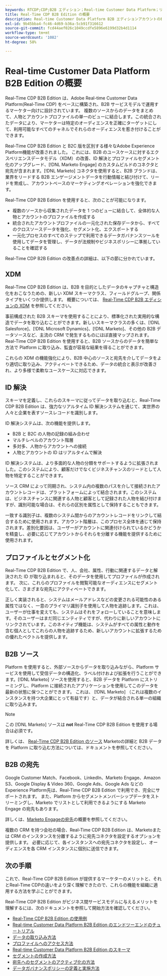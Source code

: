 ```yaml
---
keywords: RTCDP;CDP;B2B エディション；Real-time Customer Data Platform；リアルタイム顧客データプラットフォーム；リアルタイム cdp;b2b;cdp；顧客 AI
title: Real-Time CDP B2B Edition の概要
description: Real-time Customer Data Platform B2B エディションアカウントの概要
exl-id: 9b45bba4-fc46-4d69-b36a-5cb91f316612
source-git-commit: fcd44aef026c1049ccdfe5896e6199d32b4d1114
workflow-type: tm+mt
source-wordcount: '1082'
ht-degree: 58%

---
```


# Real-time Customer Data Platform B2B Edition の概要

Real-Time CDP B2B Edition は、Adobe Real-time Customer Data Platform(Real-Time CDP) をベースに構築され、B2B サービスモデルで運用するマーケター向けに設計されています。 複数のソースからのデータをまとめて、人物とアカウントプロファイルの単一のビューに結合します。この統合されたデータにより、マーケターは特定のオーディエンスを正確にターゲットにして、利用可能なすべてのチャネルでそれらのオーディエンスを惹き付けることができます。

Real-Time CDP B2B Edition と B2C 版を区別する様々なAdobe Experience Platform機能が改善されました。 これには、B2B のユースケースに対するエクスペリエンスデータモデル（XDM）の改善、ID 解決とプロファイルセグメント化のアップグレード、[!DNL Marketo Engage] のカスタムビルドのコネクタと宛先が含まれます。[!DNL Marketo] コネクタを使用すると、B2B ブランドは、業界をリードする B2B エンゲージメントデータを行動情報と結び付けて、リードを育成し、アカウントベースのマーケティングオペレーションを強化できます。

Real-Time CDP B2B Edition を使用すると、次のことが可能になります。

* 複数のソースから収集されたデータを 1 つのビューに結合して、全体的な人物とアカウントのプロファイルを作成する
* 統合されたアカウントプロファイルの一元化された保存データから、すべてのクロスソースデータを強化、セグメント化、エクスポートする
* 一元化プロセスのすべてのステップで利用できるデータガバナンスツールを使用してデータを管理し、データが法規制やビジネスポリシーに準拠していることを確認する

Real-Time CDP B2B Edition の改善点の詳細は、以下の節に分かれています。

## XDM

Real-Time CDP B2B Edition は、B2B を目的としたデータのキャプチャと構造化をおこなうための、新しい XDM スキーマクラス、フィールドグループ、関係タイプをいくつか提供します。 概要については、 [Real-Time CDP B2B エディションの XDM](./schemas/b2b.md) を参照してください。

事前構成された B2B スキーマを使用することにより、標準化された実用的な構造でデータを取り込むことができます。新しいスキーマクラスの多くは、[!DNL Salesforce]、[!DNL Microsoft Dynamics]、[!DNL Marketo]、その他の B2B データソースなど、主流の CRM で発生するものにほぼ直接マップされます。Real-Time CDP B2B Edition を使用すると、B2B ソースからのデータを簡単な方法で Platform に取り込み、監査が容易な結果を得ることができます。

これらの XDM の機能強化により、B2B 中心のソースと宛先を介してデータをより適切に取り込み、アクティベートできるため、データの統合と表示が改善され、より多様で柔軟なユースケースに対応できます。

## ID 解決

スキーマを定義し、これらのスキーマに従ってデータを取り込むと、Real-Time CDP B2B Edition は、強力なリアルタイム ID 解決システムを通じて、実世界の人々と企業を表すソースレコードを識別します。

ID 解決システムは、次の機能を提供します。

* B2B と B2C の人物の記録の組み合わせ
* マルチレベルのアカウント階層
* 多対多、人物からアカウントへの接続
* 人物とアカウントの ID はリアルタイムで解決

ID 解決システムは、より多面的な人物の分類をサポートするように拡張されました。このシステムにより、顧客だけでなくビジネスチャンスのリードとして人物を特定することができます。

ソース CRM によって同期され、システム内の複数のパスを介して接続されたアカウントレコードは、プラットフォームによって結合されます。このシステムは、ビジネスチャンスに関連する人物と顧客として記録された人物を結び付けますが、識別可能な場合は、それらの区別を属性として保持することもできます。

一致する識別子は、複数のシステム間からのアカウントレコードをリンクして結合するために使用されます。アカウント階層は、このプロセス全体を通じて保持されます。差別化要因は、ユーザーがアカウントに関連付けられているかどうかを精査し、必要に応じてアカウントからそれらを分離する機能を提供するために使用されます。

## プロファイルとセグメント化

Real-Time CDP B2B Edition で、人、会社、属性、行動に関連するデータと解決された ID が取り込まれると、そのデータを使用してプロファイルが作成されます。 次に、これらのプロファイルを閲覧可能なオーディエンスにセグメント化して、さまざまな宛先にアクティベートできます。

正しく実装されると、システムはメールアドレスなどの変更される可能性のある属性ではなく、一意のプライマリ識別子を使用して人物を追跡します。これは、ユーザーが仕事を変えても、システムはそれをフォローしていることを意味します。そのユーザーはまだ同じエンティティですが、代わりに新しいアカウントにリンクされています。このネイティブ機能は、システムがすべての属性と動作を含む個人としてこれらの人物を追跡するため、新しいアカウントに拡張するための優れたベクトルを提供します。

## B2B ソース

Platform を使用すると、外部ソースからデータを取り込みながら、Platform サービスを使用して受信データの構造化、ラベル付けおよび拡張を行うことができます。[!DNL Marketo] ソースを使用すると、B2B データを Platform にストリーミングし、Platform に接続されたアプリケーションを使用してこのデータを最新の状態に保つことができます。 これは、 [!DNL Marketo] （これは複数のインスタンスを持つ大企業にとって有益です）と、データが結合される単一の組織に取り込みます。

>[!NOTE]
>
>この [!DNL Marketo] ソースは **not** Real-Time CDP B2B Edition を使用する場合は必須です。

詳しくは、 [Real-Time CDP B2B Edition のソース](./sources/b2b.md) Marketoの詳細と B2B データを Platform に取り込む方法については、ドキュメントを参照してください。

## B2B の宛先

Google Customer Match、Facebook、LinkedIn、Marketo Engage、Amazon S3、Google Display &amp; Video 360、Google Ads、Google Ads などのExperience Platform先は、Real-Time CDP B2B Edition で利用でき、完全にサポートされます。 また、Platform からセグメントメンバーシップデータをストリーミングし、Marketo でリストとして利用できるようにする Marketo Engage の宛先もあります。

詳しくは、[Marketo Engageの宛先](../destinations/catalog/adobe/marketo-engage.md)の概要を参照してください。

複数の CRM を持つ会社の場合、Real-Time CDP B2B Edition は、Marketoまたは CRM のインスタンスを分離するように宛先コネクタを設定するオプションを提供します。 必要に応じて、各インスタンスへの宛先コネクタを設定し、オーディエンスを各 CRM インスタンスに個別に送信できます。

## 次の手順

これで、Real-Time CDP B2B Edition が提供するマーケターのメリットと、それとReal-Time CDPの違いをより深く理解できたので、これらの機能を組織に適用する方法を学ぶことができます。

Real-Time CDP B2B Edition がビジネス間サービスモデルに与えるメリットを理解するには、次のドキュメントを参照して開始方法を確認してください。

* [Real-Time CDP B2B Edition の使用例](./b2b-use-case.md)
* [Real-time Customer Data Platform B2B Edition のエンドツーエンドのチュートリアル](./b2b-tutorial.md)
* [データの取り込み方法](./sources/b2b.md)
* [プロファイルへのアクセス方法](./profile/profile-overview.md)
* [Real-time Customer Data Platform B2B Edition のスキーマ](./schemas/b2b.md)
* [セグメントの作成方法](./segmentation/b2b.md)
* [宛先へのセグメントのアクティブ化の方法](./destinations/b2b.md)
* [データガバナンスポリシーの定義と実施方法](./privacy/data-governance-overview.md)

